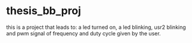 # thesis_bb_proj

this is a project that leads to:
a led turned on, a led blinking, usr2 blinking and
pwm signal of frequency and duty cycle given by the user.
